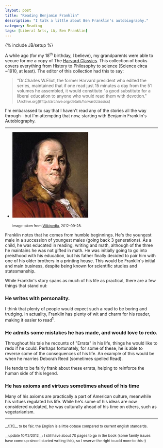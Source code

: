 ```yaml
---
layout: post
title: "Reading Benjamin Franklin"
description: "I talk a little about Ben Franklin's autobiography."
category: Reading
tags: [Liberal Arts, LA, Ben Franklin]
---
```

{% include JB/setup %}

A while ago (for my 18<sup>th</sup> birthday, I believe), my grandparents
were able to secure for me a copy of The [Harvard Classics](http://www.google.com/url?q=http://www.bartleby.com/hc/&sa=U&ei=yRZmUKLKEozriwLc4YDYDQ&ved=0CCUQFjAB&usg=AFQjCNEEE3btVsTIoiQq3dkqf7W6cC766g).
This collection of books covers everything from History to Philosophy to
science (Science circa ~1910, at least). The editor of this collection had
this to say:

<blockquote>"Dr.Charles W.Eliot, the former Harvard president who edited the series, 
maintained that if one read just 15 minutes a day from the 51 volumes he 
assembled, it would constitute "a good substitute for a liberal education 
to anyone who would read them with devotion."
<small markdown='1'>[Archive.org](http://archive.org/details/harvardclassics)</small>
</blockquote>

I'm embarassed to say that I haven't read any of the stories all the way
through--but I'm attempting that now, starting with Benjamin Franklin's Autobiography.

----

<ul class='thumbnails'>
<li class='span4'>
<div class='thumbnail'>
	<img  alt='Ben Franklin' 
	src='/assets/images/ben_franklin.jpg' />
	<p class='pull-right'><small>Image taken from <a href='http://wikipedia.org/'>Wikipedia</a>, 2012-09-28.</small></p>
</div>
</li>
</ul>


Franklin notes that he comes from humble beginnings. He's the youngest male
in a succession of youngest males (going back 3 generations). As a child,
he was educated in reading, writing and math, although of the three he
maintains he was not gifted in math. He was initially going to go into
preisthood with his education, but his father finally decided to pair him
with one of his older brothers in a printing house. This would be 
Franklin's initial and main business, despite being known for scientific studies and
statesmanship.

While Franklin's story spans as much of his life as practical, there are a few things that
stand out:

### He writes with personality.
I think that plenty of people would expect such a read to be boring and trudging. In actuality, Franklin
has plenty of wit and charm for his reader, making it easier to read<strong><sup>1</sup></strong>.

### He admits some mistakes he has made, and would love to redo.
Throughout his tale he recounts of "Errata" in his life, things he would like to redo if he could. Perhaps fortunately, for
some of these, he is able to reverse some of the consequences of his life. An example of this would be when he marries Deborah Reed 
(sometimes spelled Read).

He tends to be fairly frank about these errata, helping to reinforce the human side of this legend.

### He has axioms and virtues sometimes ahead of his time
Many of his axioms are practically a part of American culture, meanwhile his virtues regulated his life. While he's some of his
ideas are now considered outdated, he was culturally ahead of his time on others, such as vegetarianism.

----

<p><small markdown='1'>__\[1\]__ to be fair, the English is a little obtuse compared to current english standards.</small></p>
<p><small markdown='1'>__update 10/12/2012__: I still have about 70 pages to go in the book (some family issues have come up since I started writing this), so
I reserve the right to add more to this :)</small></p>

